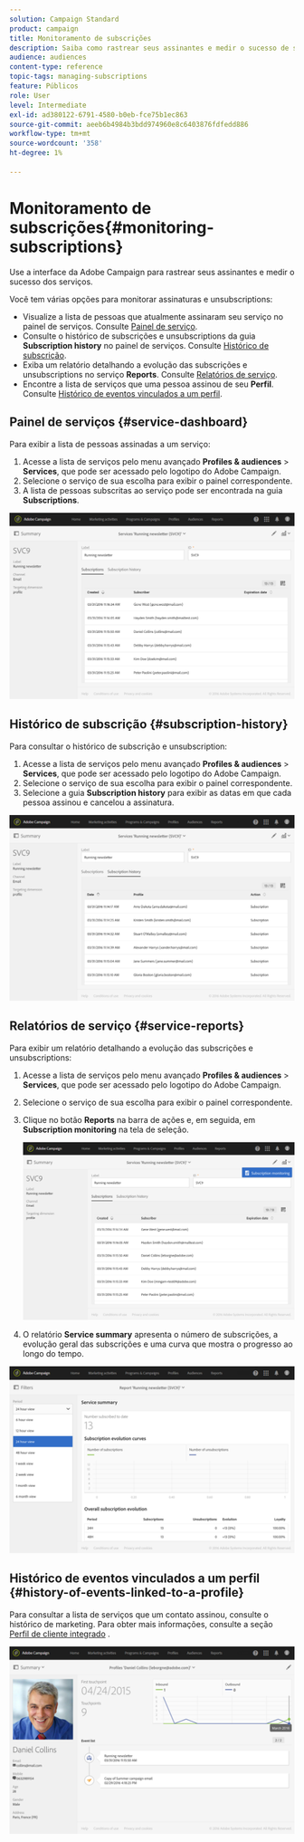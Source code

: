 ```yaml
---
solution: Campaign Standard
product: campaign
title: Monitoramento de subscrições
description: Saiba como rastrear seus assinantes e medir o sucesso de seus serviços usando painéis e relatórios.
audience: audiences
content-type: reference
topic-tags: managing-subscriptions
feature: Públicos
role: User
level: Intermediate
exl-id: ad380122-6791-4580-b0eb-fce75b1ec863
source-git-commit: aeeb6b4984b3bdd974960e8c6403876fdfedd886
workflow-type: tm+mt
source-wordcount: '358'
ht-degree: 1%

---
```


# Monitoramento de subscrições{#monitoring-subscriptions}

Use a interface da Adobe Campaign para rastrear seus assinantes e medir o sucesso dos serviços.

Você tem várias opções para monitorar assinaturas e unsubscriptions:

* Visualize a lista de pessoas que atualmente assinaram seu serviço no painel de serviços. Consulte [Painel de serviço](#service-dashboard).
* Consulte o histórico de subscrições e unsubscriptions da guia **Subscription history** no painel de serviços. Consulte [Histórico de subscrição](#subscription-history).
* Exiba um relatório detalhando a evolução das subscrições e unsubscriptions no serviço **Reports**. Consulte [Relatórios de serviço](#service-reports).
* Encontre a lista de serviços que uma pessoa assinou de seu **Perfil**. Consulte [Histórico de eventos vinculados a um perfil](#history-of-events-linked-to-a-profile).

## Painel de serviços {#service-dashboard}

Para exibir a lista de pessoas assinadas a um serviço:

1. Acesse a lista de serviços pelo menu avançado **Profiles &amp; audiences** > **Services**, que pode ser acessado pelo logotipo do Adobe Campaign.
1. Selecione o serviço de sua escolha para exibir o painel correspondente.
1. A lista de pessoas subscritas ao serviço pode ser encontrada na guia **Subscriptions**.

![](assets/lp_monitoring_subscriptions_1.png)

## Histórico de subscrição {#subscription-history}

Para consultar o histórico de subscrição e unsubscription:

1. Acesse a lista de serviços pelo menu avançado **Profiles &amp; audiences** > **Services**, que pode ser acessado pelo logotipo do Adobe Campaign.
1. Selecione o serviço de sua escolha para exibir o painel correspondente.
1. Selecione a guia **Subscription history** para exibir as datas em que cada pessoa assinou e cancelou a assinatura.

![](assets/lp_monitoring_subscriptions_2.png)

## Relatórios de serviço {#service-reports}

Para exibir um relatório detalhando a evolução das subscrições e unsubscriptions:

1. Acesse a lista de serviços pelo menu avançado **Profiles &amp; audiences** > **Services**, que pode ser acessado pelo logotipo do Adobe Campaign.
1. Selecione o serviço de sua escolha para exibir o painel correspondente.
1. Clique no botão **Reports** na barra de ações e, em seguida, em **Subscription monitoring** na tela de seleção.

   ![](assets/lp_monitoring_subscriptions_3.png)

1. O relatório **Service summary** apresenta o número de subscrições, a evolução geral das subscrições e uma curva que mostra o progresso ao longo do tempo.

![](assets/lp_monitoring_subscriptions_4.png)

## Histórico de eventos vinculados a um perfil {#history-of-events-linked-to-a-profile}

Para consultar a lista de serviços que um contato assinou, consulte o histórico de marketing. Para obter mais informações, consulte a seção [Perfil de cliente integrado](../../audiences/using/integrated-customer-profile.md) .

![](assets/lp_monitoring_subscriptions_5.png)
